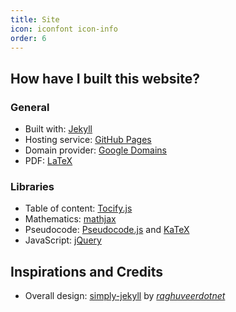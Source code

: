 ```yaml
---
title: Site
icon: iconfont icon-info
order: 6
---
```


## How have I built this website?

### General

- Built with: [Jekyll](https://jekyllrb.com/)
- Hosting service: [GitHub Pages](https://pages.github.com/)
- Domain provider: [Google Domains](https://domains.google/)
- PDF: [LaTeX](https://en.wikibooks.org/wiki/LaTeX)

### Libraries

- Table of content: [Tocify.js](http://gregfranko.com/jquery.tocify.js/)
- Mathematics: [mathjax](https://www.mathjax.org/)
- Pseudocode: [Pseudocode.js](http://www.tatetian.io/pseudocode.js/) and [KaTeX](https://katex.org/)
- JavaScript: [jQuery](https://jquery.com/)

## Inspirations and Credits

- Overall design: [simply-jekyll](https://github.com/raghuveerdotnet/simply-jekyll) by _[raghuveerdotnet](https://github.com/raghuveerdotnet)_
